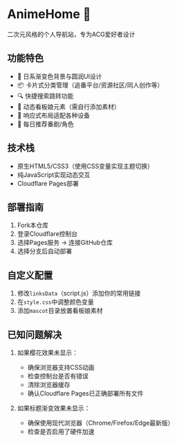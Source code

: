 # AnimeHome 🎏

二次元风格的个人导航站，专为ACG爱好者设计

## 功能特色
- 🎨 日系渐变色背景与圆润UI设计
- 📦 卡片式分类管理（追番平台/资源社区/同人创作等）
- 🔍 快捷搜索跳转功能
- 🦊 动态看板娘元素（需自行添加素材）
- 📱 响应式布局适配各种设备
- 🌸 每日推荐番剧/角色

## 技术栈
- 原生HTML5/CSS3（使用CSS变量实现主题切换）
- 纯JavaScript实现动态交互
- Cloudflare Pages部署

## 部署指南
1. Fork本仓库
2. 登录Cloudflare控制台
3. 选择Pages服务 -> 连接GitHub仓库
4. 选择分支后自动部署

## 自定义配置
1. 修改`linksData`（script.js）添加你的常用链接
2. 在`style.css`中调整颜色变量
3. 添加`mascot`目录放置看板娘素材

## 已知问题解决
1. 如果樱花效果未显示：
   - 确保浏览器支持CSS动画
   - 检查控制台是否有错误
   - 清除浏览器缓存
   - 确认Cloudflare Pages已正确部署所有文件

2. 如果标题渐变效果未显示：
   - 确保使用现代浏览器（Chrome/Firefox/Edge最新版）
   - 检查是否启用了硬件加速 